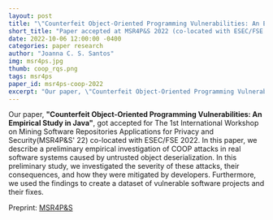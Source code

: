 ```yaml
---
layout: post
title: "\"Counterfeit Object-Oriented Programming Vulnerabilities: An Empirical Study in Java\" accepted at MSR4P&S 2022 (co-located with ESEC/FSE'22)"
short_title: "Paper accepted at MSR4P&S 2022 (co-located with ESEC/FSE'22)"
date: 2022-10-06 12:00:00 -0400
categories: paper research
author: "Joanna C. S. Santos"
img: msr4ps.jpg
thumb: coop_rqs.png
tags: msr4ps
paper_id: msr4ps-coop-2022
excerpt: "Our paper, \"Counterfeit Object-Oriented Programming Vulnerabilities: An Empirical Study in Java\", got accepted for The 1st International Workshop on Mining Software Repositories Applications for Privacy and Security(MSR4P&S' 22) co-located with ESEC/FSE 2022."
---
```


Our paper, **"Counterfeit Object-Oriented Programming Vulnerabilities: An Empirical Study in Java"**, got accepted for The 1st International Workshop on Mining Software Repositories Applications for Privacy and Security(MSR4P&S' 22) co-located with ESEC/FSE 2022. 
In this paper, we describe a preliminary empirical investigation of COOP attacks in real software systems caused by untrusted object deserialization. In this preliminary study, we investigated the severity of these attacks, their consequences, and how they were mitigated by developers. Furthermore, we used the findings to create a dataset of vulnerable software projects and their fixes.

Preprint: <a href="https://s2e-lab.github.io/preprints/msr4ps22-coop-preprint.pdf"> MSR4P&S</a> 

